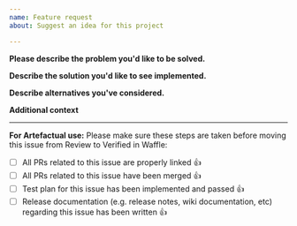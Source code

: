 ```yaml
---
name: Feature request
about: Suggest an idea for this project

---
```


**Please describe the problem you'd like to be solved.**


**Describe the solution you'd like to see implemented.**


**Describe alternatives you've considered.**


**Additional context**


---
**For Artefactual use:**
Please make sure these steps are taken before moving this issue from Review to Verified in Waffle:

- [ ] All PRs related to this issue are properly linked 👍
- [ ] All PRs related to this issue have been merged 👍
- [ ] Test plan for this issue has been implemented and passed 👍
- [ ] Release documentation (e.g. release notes, wiki documentation, etc) regarding this issue has been written 👍

